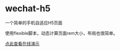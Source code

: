 ﻿# wechat-h5
一个简单的手机自适应H5页面

<p>使用flexible脚本，动态计算页面rem大小，布局也很简单。</p>
<a href = "http://www.ilovecc.ren/demo/html/weixinshare/" target = "blank">点此查看在线演示</a>